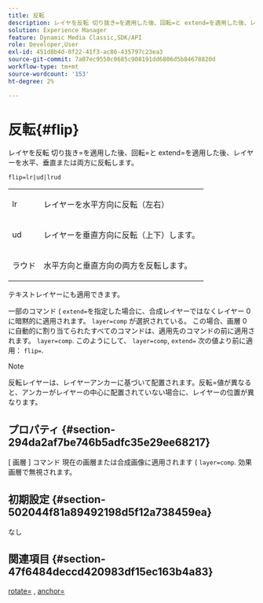 ```yaml
---
title: 反転
description: レイヤを反転 切り抜き=を適用した後、回転=と extend=を適用した後、レイヤーを水平、垂直または両方に反転します。
solution: Experience Manager
feature: Dynamic Media Classic,SDK/API
role: Developer,User
exl-id: 451d8b4d-0f22-41f3-ac86-435797c23ea3
source-git-commit: 7a07ec9550c0685c908191dd6806d5b84678820d
workflow-type: tm+mt
source-wordcount: '153'
ht-degree: 2%

---
```


# 反転{#flip}

レイヤを反転 切り抜き=を適用した後、回転=と extend=を適用した後、レイヤーを水平、垂直または両方に反転します。

`flip=lr|ud|lrud`

<table id="simpletable_072CA0E24B7146D48AEFD70E51E849C2"> 
 <tr class="strow"> 
  <td class="stentry"> <p> <span class="codeph"> lr </span> </p> </td> 
  <td class="stentry"> <p>レイヤーを水平方向に反転（左右） </p> </td> 
 </tr> 
 <tr class="strow"> 
  <td class="stentry"> <p> <span class="codeph"> ud </span> </p> </td> 
  <td class="stentry"> <p>レイヤーを垂直方向に反転（上下）します。 </p> </td> 
 </tr> 
 <tr class="strow"> 
  <td class="stentry"> <p> <span class="codeph"> ラウド </span> </p> </td> 
  <td class="stentry"> <p>水平方向と垂直方向の両方を反転します。 </p> </td> 
 </tr> 
</table>

テキストレイヤーにも適用できます。

一部のコマンド ( `extend=`を指定した場合に、合成レイヤーではなくレイヤー 0 に暗黙的に適用されます。 `layer=comp` が選択されている。 この場合、画層 0 に自動的に割り当てられたすべてのコマンドは、適用先のコマンドの前に適用されます。 `layer=comp`. このようにして、 `layer=comp`, `extend=` 次の値より前に適用： `flip=`.

>[!NOTE]
>
>反転レイヤーは、レイヤーアンカーに基づいて配置されます。反転=値が異なると、アンカーがレイヤーの中心に配置されていない場合に、レイヤーの位置が異なります。

## プロパティ {#section-294da2af7be746b5adfc35e29ee68217}

[ 画層 ] コマンド 現在の画層または合成画像に適用されます ( `layer=comp`. 効果画層で無視されます。

## 初期設定 {#section-502044f81a89492198d5f12a738459ea}

なし

## 関連項目 {#section-47f6484deccd420983df15ec163b4a83}

[rotate=](../../../../../is-api/http-ref/image-serving-api-ref/c-http-protocol-reference/c-command-reference/r-rotate.md#reference-12abb086635546ec9ec2e1a793dc1096) , [anchor=](../../../../../is-api/http-ref/image-serving-api-ref/c-http-protocol-reference/c-command-reference/r-anchor.md#reference-6661e548ab284b82828d8d94c8ddeb7c)
